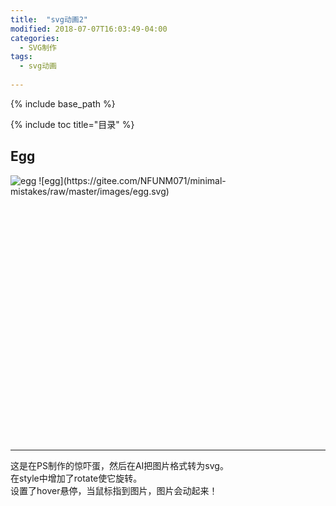 ```yaml
---
title:  "svg动画2"
modified: 2018-07-07T16:03:49-04:00
categories: 
  - SVG制作
tags:
  - svg动画
  
---
```


{% include base_path %}

{% include toc title="目录" %}

## Egg

<head>
  <meta charset="UTF-8">
  <style>

	.flipper-object {
	  position: absolute;
	  transition: transform 5s;
	  transform-style: perserve-sd; 
	}
	.flipper:hover .flipper-vertical {
	    transform: rotateX(360deg) rotateY(-360deg) scaleX(1) scaleY(1) translateX(-180px) translateY(-166px) scale(2);
	    }	
   	    
  </style>
</head>

<body>
<div class="flipper">
    <span class="flipper-object flipper-vertical">
       <span class="panel front"><img src="https://gitee.com/NFUNM071/minimal-mistakes/raw/master/images/egg.svg" alt="egg"></span>
       <span class="panel back"></span>
       ![egg](https://gitee.com/NFUNM071/minimal-mistakes/raw/master/images/egg.svg)
    </span>
<br>
<br>
<br>
<br>
<br>
<br>
<br>
<br>
<br>
<br>
<br>
<br>
<br>
<br>
<br>
<br>
<br>
<br>
<br>
<br>
<br>
<br>
<br>
<br>
</div>
</body>

***
这是在PS制作的惊吓蛋，然后在AI把图片格式转为svg。
<br>
在style中增加了rotate使它旋转。
<br>
设置了hover悬停，当鼠标指到图片，图片会动起来！